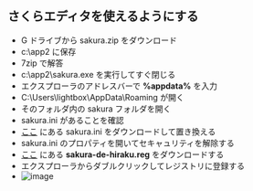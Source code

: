 ## さくらエディタを使えるようにする
- G ドライブから sakura.zip をダウンロード
- c:\app2 に保存
- 7zip で解答
- c:\app2\sakura.exe を実行してすぐ閉じる
- エクスプローラのアドレスバーで **%appdata%** を入力
- C:\Users\lightbox\AppData\Roaming が開く
- そのフォルダ内の sakura フォルダを開く
- sakura.ini があることを確認
- [ここ](https://github.com/winofsql/subject-2022-software) にある sakura.ini をダウンロードして置き換える
- sakura.ini のプロパティを開いてセキャュリティを解除する
- [ここ](https://github.com/winofsql/subject-2022-software) にある **sakura-de-hiraku.reg** をダウンロードする
- エクスプローラからダブルクリックしてレジストリに登録する
- ![image](https://user-images.githubusercontent.com/1501327/163505052-ef3c47a4-774e-4b49-8807-bbb572df92d2.png)

